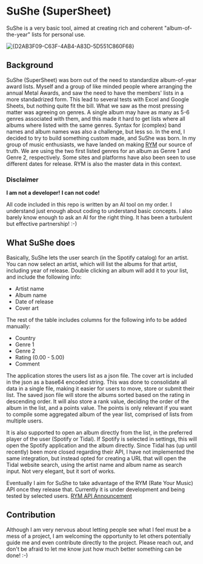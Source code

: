 # SuShe (SuperSheet)

SuShe is a very basic tool, aimed at creating rich and coherent "album-of-the-year" lists for personal use.

![{D2AB3F09-C63F-4AB4-A83D-5D551C860F68}](https://github.com/user-attachments/assets/a4616d42-bdd4-4d13-b4ef-7b0496296d25)


## Background

SuShe (SuperSheet) was born out of the need to standardize album-of-year award lists. Myself and a group of like minded people where arranging the annual Metal Awards, and saw the need to have the members' lists in a more standadrized form.
This lead to several tests with Excel and Google Sheets, but nothing quite fit the bill.
What we saw as the most pressing matter was agreeing on genres. A single album may have as many as 5-6 genres associated with them, and this made it hard to get lists where all albums where listed with the same genres.
Syntax for (complex) band names and album names was also a challenge, but less so.
In the end, I decided to try to build something custom made, and SuShe was born.
In my group of music enthusiasts, we have landed on making [RYM](https://rateyourmusic.com/) our source of truth. We are using the two first listed genres for an album as Genre 1 and Genre 2, respectively. 
Some sites and platforms have also been seen to use different dates for release. RYM is also the master data in this context.


### Disclaimer
**I am not a developer!**
**I can not code!**

All code included in this repo is written by an AI tool on my order.
I understand just enough about coding to understand basic concepts. I also barely know enough to ask an AI for the right thing. It has been a turbulent but effective partnership! :-)


## What SuShe does

Basically, SuShe lets the user search (in the Spotify catalog) for an artist. You can now select an artist, which will list the albums for that artist, including year of release. Double clicking an album will add it to your list, and include the following info:
- Artist name
- Album name
- Date of release
- Cover art

The rest of the table includes columns for the following info to be added manually:
- Country
- Genre 1
- Genre 2
- Rating (0.00 - 5.00)
- Comment

The application stores the users list as a json file. The cover art is included in the json as a base64 encoded string. This was done to consolidate all data in a single file, making it easier for users to move, store or submit their list.
The saved json file will store the albums sorted based on the rating in descending order. It will also store a rank value, deciding the order of the album in the list, and a points value. The points is only relevant if you want to compile some aggregated album of the year list, comprised of lists from multiple users. 

It is also supported to open an album directly from the list, in the preferred player of the user (Spotify or Tidal). If Spotify is selected in settings, this will open the Spotify application and the album directly. 
Since Tidal has (up until recently) been more closed regarding their API, I have not implemented the same integration, but instead opted for creating a URL that will open the Tidal website search, using the artist name and album name as search input. Not very elegant, but it sort of works.

Eventually I aim for SuShe to take advantage of the RYM (Rate Your Music) API once they release that. Currently it is under development and being tested by selected users. [RYM API Announcement](https://rateyourmusic.com/data-access/register-interest/)


## Contribution
Although I am very nervous about letting people see what I feel must be a mess of a project, I am welcoming the opportunity to let others potentially guide me and even contribute directly to the project. Please reach out, and don't be afraid to let me know just how much better something can be done! :-)
